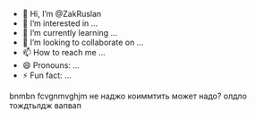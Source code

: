 - 👋 Hi, I’m @ZakRuslan
- 👀 I’m interested in ...
- 🌱 I’m currently learning ...
- 💞️ I’m looking to collaborate on ...
- 📫 How to reach me ...
- 😄 Pronouns: ...
- ⚡ Fun fact: ...

<!---
ZakRuslan/ZakRuslan is a ✨ special ✨ repository because its `README.md` (this file) appears on your GitHub profile.
You can click the Preview link to take a look at your changes.
--->
bnmbn
fcvgnmvghjm
не наджо коиммтить
может надо?
олдло
тождтьлдж
вапвап
